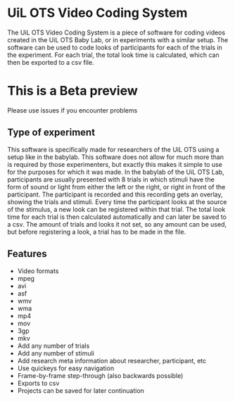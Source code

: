 # UiL OTS Video Coding System
The UiL OTS Video Coding System is a piece of software for coding videos created in the UiL OTS Baby Lab, or in experiments with a similar setup. The software can be used to code looks of participants for each of the trials in the experiment. For each trial, the total look time is calculated, which can then be exported to a csv file.


# This is a Beta preview
Please use issues if you encounter problems


## Type of experiment
This software is specifically made for researchers of the UiL OTS using a setup like in the babylab. This software does not allow for much more than is required by those experimenters, but exactly this makes it simple to use for the purposes for which it was made. 
In the babylab of the UiL OTS Lab, participants are usually presented with 8 trials in which stimuli have the form of sound or light from either the left or the right, or right in front of the participant. The participant is recorded and this recording gets an overlay, showing the trials and stimuli. 
Every time the participant looks at the source of the stimulus, a new look can be registered within that trial. The total look time for each trial is then calculated automatically and can later be saved to a csv.
The amount of trials and looks it not set, so any amount can be used, but before registering a look, a trial has to be made in the file.

## Features
* Video formats
 * mpeg
 * avi
 * asf
 * wmv
 * wma
 * mp4
 * mov
 * 3gp
 * mkv
* Add any number of trials
* Add any number of stimuli
* Add research meta information about researcher, participant, etc
* Use quickeys for easy navigation
* Frame-by-frame step-through (also backwards possible)
* Exports to csv
* Projects can be saved for later continuation

